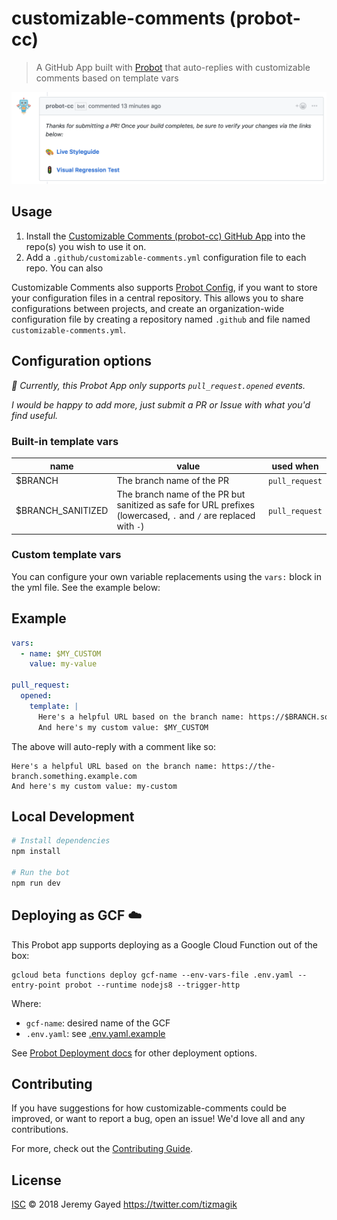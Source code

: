 # customizable-comments (probot-cc)

> A GitHub App built with [Probot](https://github.com/probot/probot) that auto-replies with customizable comments based on template vars

<img src="./public/probot-cc-sample.png" />

## Usage

1. Install the [Customizable Comments (probot-cc) GitHub App](https://github.com/apps/probot-cc) into the repo(s) you wish to use it on.
1. Add a `.github/customizable-comments.yml` configuration file to each repo. You can also

Customizable Comments also supports [Probot Config](https://github.com/probot/probot-config), if you want to store your configuration files in a central repository. This allows you to share configurations between projects, and create an organization-wide configuration file by creating a repository named `.github` and file named `customizable-comments.yml`.

## Configuration options

_📒 Currently, this Probot App only supports `pull_request.opened` events._

_I would be happy to add more, just submit a PR or Issue with what you'd find useful._

### Built-in template vars

| name               | value                                                                                                            | used when      |
| ------------------ | ---------------------------------------------------------------------------------------------------------------- | -------------- |
| \$BRANCH           | The branch name of the PR                                                                                        | `pull_request` |
| \$BRANCH_SANITIZED | The branch name of the PR but sanitized as safe for URL prefixes (lowercased, `.` and `/` are replaced with `-`) | `pull_request` |

### Custom template vars

You can configure your own variable replacements using the `vars:` block in the yml file. See the example below:

## Example

```yaml
vars:
  - name: $MY_CUSTOM
    value: my-value

pull_request:
  opened:
    template: |
      Here's a helpful URL based on the branch name: https://$BRANCH.something.example.com
      And here's my custom value: $MY_CUSTOM
```

The above will auto-reply with a comment like so:

```
Here's a helpful URL based on the branch name: https://the-branch.something.example.com
And here's my custom value: my-custom
```

## Local Development

```sh
# Install dependencies
npm install

# Run the bot
npm run dev
```

## Deploying as GCF ☁️

This Probot app supports deploying as a Google Cloud Function out of the box:

```
gcloud beta functions deploy gcf-name --env-vars-file .env.yaml --entry-point probot --runtime nodejs8 --trigger-http
```

Where:

- `gcf-name`: desired name of the GCF
- `.env.yaml`: see [.env.yaml.example](./.env.yaml.example)

See [Probot Deployment docs](https://probot.github.io/docs/deployment/) for other deployment options.

## Contributing

If you have suggestions for how customizable-comments could be improved, or want to report a bug, open an issue! We'd love all and any contributions.

For more, check out the [Contributing Guide](CONTRIBUTING.md).

## License

[ISC](LICENSE) © 2018 Jeremy Gayed <https://twitter.com/tizmagik>
